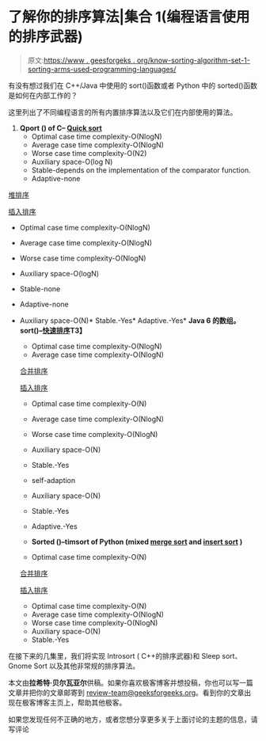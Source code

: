 # 了解你的排序算法|集合 1(编程语言使用的排序武器)

> 原文:[https://www . geesforgeks . org/know-sorting-algorithm-set-1-sorting-arms-used-programming-languages/](https://www.geeksforgeeks.org/know-sorting-algorithm-set-1-sorting-weapons-used-programming-languages/)

有没有想过我们在 C++/Java 中使用的 sort()函数或者 Python 中的 sorted()函数是如何在内部工作的？

这里列出了不同编程语言的所有内置排序算法以及它们在内部使用的算法。

1.  **Qport () of C– [Quick sort](https://www.geeksforgeeks.org/quick-sort/)**
    *   Optimal case time complexity-O(NlogN)
    *   Average case time complexity-O(NlogN)
    *   Worse case time complexity-O(N2)
    *   Auxiliary space-O(log N)
    *   Stable-depends on the implementation of the comparator function.
    *   Adaptive-none

[堆排序](https://www.geeksforgeeks.org/heap-sort/)

[插入排序](https://www.geeksforgeeks.org/insertion-sort/)

*   Optimal case time complexity-O(NlogN)
*   Average case time complexity-O(NlogN)
*   Worse case time complexity-O(NlogN)
*   Auxiliary space-O(logN)
*   Stable-none
*   Adaptive-none

*   Auxiliary space-O(N)*   Stable.-Yes*   Adaptive.-Yes*   **Java 6 的数组。sort()–[快速排序](https://www.geeksforgeeks.org/quick-sort/)T3】**
    *   Optimal case time complexity-O(NlogN)
    *   Average case time complexity-O(NlogN)

    [合并排序](https://www.geeksforgeeks.org/merge-sort/)

    [插入排序](https://www.geeksforgeeks.org/insertion-sort/)

    *   Optimal case time complexity-O(N)
    *   Average case time complexity-O(NlogN)
    *   Worse case time complexity-O(NlogN)
    *   Auxiliary space-O(N)
    *   Stable.-Yes
    *   self-adaption
    *   Auxiliary space-O(N)
    *   Stable.-Yes
    *   Adaptive.-Yes

    *   **Sorted ()–timsort of Python (mixed [merge sort](https://www.geeksforgeeks.org/merge-sort/) and [insert sort](https://www.geeksforgeeks.org/insertion-sort/) )**
    *   Optimal case time complexity-O(N)

    [合并排序](https://www.geeksforgeeks.org/merge-sort/)

    [插入排序](https://www.geeksforgeeks.org/insertion-sort/)

    *   Optimal case time complexity-O(N)
    *   Average case time complexity-O(NlogN)
    *   Worse case time complexity-O(NlogN)
    *   Auxiliary space-O(N)
    *   Stable.-Yes

在接下来的几集里，我们将实现 Introsort ( C++的排序武器)和 Sleep sort、Gnome Sort 以及其他非常规的排序算法。

本文由**拉希特·贝尔瓦亚尔**供稿。如果你喜欢极客博客并想投稿，你也可以写一篇文章并把你的文章邮寄到 review-team@geeksforgeeks.org。看到你的文章出现在极客博客主页上，帮助其他极客。

如果您发现任何不正确的地方，或者您想分享更多关于上面讨论的主题的信息，请写评论